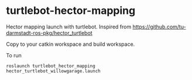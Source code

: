 turtlebot-hector-mapping
========================

Hector mapping launch with turtlebot. Inspired from https://github.com/tu-darmstadt-ros-pkg/hector_turtlebot

Copy to your catkin workspace and build workspace.


To run

```
roslaunch turtlebot_hector_mapping hector_turtlebot_willowgarage.launch
```
